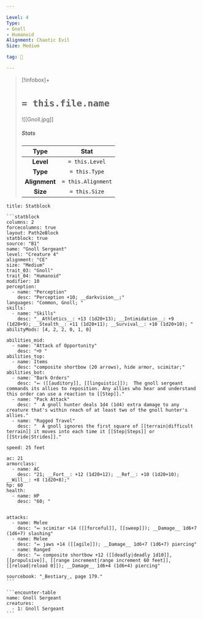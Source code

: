 ```yaml
---

Level: 4
Type:
- Gnoll
- Humanoid
Alignment: Chaotic Evil
Size: Medium

tag: 👹

---
```


> [!infobox]+
> #  `= this.file.name`
> ![[Gnoll.jpg]]
> ##### Stats
> Type | Stat |
> :---:|:---:|
> **Level** | `= this.Level` |
> **Type** | `= this.Type` |
> **Alignment** | `= this.Alignment` |
> **Size** | `= this.Size` |



````ad-info
title: Statblock

```statblock
columns: 2
forcecolumns: true
layout: Path2eBlock
statblock: true
source: "B1"
name: "Gnoll Sergeant"
level: "Creature 4"
alignment: "CE"
size: "Medium"
trait_03: "Gnoll"
trait_04: "Humanoid"
modifier: 10
perception:
  - name: "Perception"
    desc: "Perception +10; __darkvision__;"
languages: "Common, Gnoll; "
skills:
  - name: "Skills"
    desc: "__Athletics__: +13 (1d20+13); __Intimidation__: +9 (1d20+9); __Stealth__: +11 (1d20+11); __Survival__: +10 (1d20+10); "
abilityMods: [4, 2, 2, 0, 1, 0]

abilities_mid:
  - name: "Attack of Opportunity"
    desc: "⬲ "
abilities_top:
  - name: Items
    desc: "composite shortbow (20 arrows), hide armor, scimitar;"
abilities_bot:
  - name: "Bark Orders"
    desc: "⬻ ([[auditory]], [[linguistic]]);  The gnoll sergeant commands its allies to reposition. Any allies who hear and understand this order can use a reaction to [[Step]]."
  - name: "Pack Attack"
    desc: "  A gnoll hunter deals 1d4 (1d4) extra damage to any creature that's within reach of at least two of the gnoll hunter's allies."
  - name: "Rugged Travel"
    desc: "  A gnoll ignores the first square of [[terrain|difficult terrain]] it moves into each time it [[Step|Steps]] or [[Stride|Strides]]."

speed: 25 feet

ac: 21
armorclass:
  - name: AC
    desc: "21; __Fort__: +12 (1d20+12); __Ref__: +10 (1d20+10); __Will__: +8 (1d20+8);"
hp: 60
health:
  - name: HP
    desc: "60; "


attacks:
  - name: Melee
    desc: "⬻ scimitar +14 ([[forceful]], [[sweep]]); __Damage__ 1d6+7 (1d6+7) slashing"
  - name: Melee
    desc: "⬻ jaws +14 ([[agile]]); __Damage__ 1d6+7 (1d6+7) piercing"
  - name: Ranged
    desc: "⬻ composite shortbow +12 ([[deadly|deadly 1d10]], [[propulsive]], [[range increment|range increment 60 feet]], [[reload|reload 0]]); __Damage__ 1d6+4 (1d6+4) piercing"

sourcebook: "_Bestiary_, page 179."
```

```encounter-table
name: Gnoll Sergeant
creatures:
  - 1: Gnoll Sergeant
```

````


